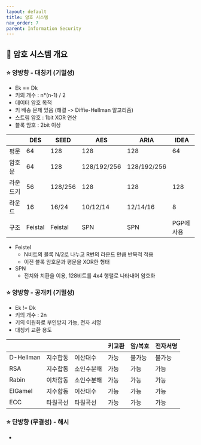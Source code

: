 ```yaml
---
layout: default
title: 암호 시스템
nav_order: 7
parent: Information Security
---
```




## 📑 암호 시스템 개요

### ⭐ 양방향 - 대칭키 (기밀성)

- Ek == Dk
- 키의 개수 : n*(n-1) / 2
- 데이터 암호 목적
- 키 배송 문제 있음 (해결 -> Diffie-Hellman 알고리즘)
- 스트림 암호 : 1bit XOR 연산
- 블록 암호 : 2bit 이상

|          | DES     | SEED    | AES         | ARIA        | IDEA       |
| -------- | ------- | ------- | ----------- | ----------- | ---------- |
| 평문     | 64      | 128     | 128         | 128         | 64         |
| 암호문   | 64      | 128     | 128/192/256 | 128/192/256 |            |
| 라운드키 | 56      | 128/256 | 128         | 128         | 128        |
| 라운드   | 16      | 16/24   | 10/12/14    | 12/14/16    | 8          |
| 구조     | Feistal | Feistal | SPN         | SPN         | PGP에 사용 |

- Feistel
  - N비트의 블록 N/2로 나누고 R번의 라운드 만큼 반복적 적용
  - 이전 블록 암호문과 평문을 XOR한 형태
- SPN
  - 전치와 치환을 이용, 128비트를 4x4 행렬로 나타내어 암호화



### ⭐ 양방향 - 공개키 (기밀성)

- Ek != Dk
- 키의 개수 : 2n
- 키의 이원화로 부인방지 가능, 전자 서명
- 대칭키 교환 용도

|           |          |            | 키교환 | 암/복호 | 전자서명 |
| --------- | -------- | ---------- | ------ | ------- | -------- |
| D-Hellman | 지수합동 | 이산대수   | 가능   | 불가능  | 불가능   |
| RSA       | 지수합동 | 소인수분해 | 가능   | 가능    | 가능     |
| Rabin     | 이차합동 | 소인수분해 | 가능   | 가능    | 가능     |
| EIGamel   | 지수합동 | 이산대수   | 가능   | 가능    | 가능     |
| ECC       | 타원곡선 | 타원곡선   | 가능   | 가능    | 가능     |



### ⭐ 단방향 (무결성) - 해시

- 







